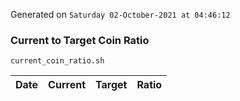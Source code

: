 Generated on `Saturday 02-October-2021 at 04:46:12`

### Current to Target Coin Ratio
`current_coin_ratio.sh`

Date|Current|Target|Ratio
---|---|---|---
